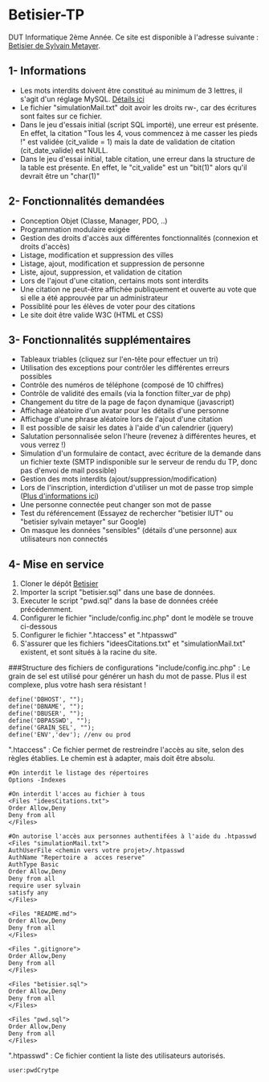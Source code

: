 # Betisier-TP

DUT Informatique 2ème Année. Ce site est disponible à l'adresse suivante : [Betisier de Sylvain Metayer](http://www.betisier.sylvainmetayer.fr). 

## 1- Informations
- Les mots interdits doivent être constitué au minimum de 3 lettres, il s'agit d'un réglage MySQL. [Détails ici](http://stackoverflow.com/a/17797003)
- Le fichier "simulationMail.txt" doit avoir les droits rw-, car des écritures sont faites sur ce fichier.
- Dans le jeu d'essais initial (script SQL importé), une erreur est présente. En effet, la citation "Tous les 4, vous commencez à me casser les pieds !" est validée (cit_valide = 1) mais la date de validation de citation (cit_date_valide) est NULL.
- Dans le jeu d'essai initial, table citation, une erreur dans la structure de la table est présente. En effet, le "cit_valide" est un "bit(1)" alors qu'il devrait être un "char(1)"

## 2- Fonctionnalités demandées
- Conception Objet (Classe, Manager, PDO, ..)
- Programmation modulaire exigée
- Gestion des droits d'accès aux différentes fonctionnalités (connexion et droits d'accès)
- Listage, modification et suppression des villes
- Listage, ajout, modification et suppression de personne
- Liste, ajout, suppression, et validation de citation
- Lors de l'ajout d'une citation, certains mots sont interdits
- Une citation ne peut-être affichée publiquement et ouverte au vote que si elle a été approuvée par un administrateur
- Possiblité pour les élèves de voter pour des citations
- Le site doit être valide W3C (HTML et CSS)

## 3- Fonctionnalités supplémentaires

- Tableaux triables (cliquez sur l'en-tête pour effectuer un tri)
- Utilisation des exceptions pour contrôler les différentes erreurs possibles
- Contrôle des numéros de téléphone (composé de 10 chiffres)
- Contrôle de validité des emails (via la fonction filter_var de php)
- Changement du titre de la page de façon dynamique (javascript)
- Affichage aléatoire d'un avatar pour les détails d'une personne
- Affichage d'une phrase aléatoire lors de l'ajout d'une citation
- Il est possible de saisir les dates à l'aide d'un calendrier (jquery)
- Salutation personnalisée selon l'heure (revenez à différentes heures, et vous verrez !)
- Simulation d'un formulaire de contact, avec écriture de la demande dans un fichier texte (SMTP indisponible sur le serveur de rendu du TP, donc pas d'envoi de mail possible)
- Gestion des mots interdits (ajout/suppression/modification)
- Lors de l'inscription, interdiction d'utiliser un mot de passe trop simple ([Plus d'informations ici](http://www.businessinsider.com/twitters-list-of-370-banned-passwords-2009-12))
- Une personne connectée peut changer son mot de passe
- Test du référencement (Essayez de rechercher "betisier IUT" ou "betisier sylvain metayer" sur Google)
- On masque les données "sensibles" (détails d'une personne) aux utilisateurs non connectés

## 4- Mise en service
1. Cloner le dépôt [Betisier](https://github.com/sylvainmetayer/Betisier-TP)
2. Importer la script "betisier.sql" dans une base de données.
2. Executer le script "pwd.sql" dans la base de données créée précédemment.
3. Configurer le fichier "include/config.inc.php" dont le modèle se trouve ci-dessous
4. Configurer le fichier ".htaccess" et ".htpasswd"
5. S'assurer que les fichiers "ideesCitations.txt" et "simulationMail.txt" existent, et sont situés à la racine du site.

###Structure des fichiers de configurations
"include/config.inc.php" : Le grain de sel est utilisé pour générer un hash du mot de passe. Plus il est complexe, plus votre hash sera résistant !
```
define('DBHOST', "");
define('DBNAME', "");
define('DBUSER', "");
define('DBPASSWD', "");
define('GRAIN_SEL', "");
define('ENV','dev'); //env ou prod
```

".htaccess" : Ce fichier permet de restreindre l'accès au site, selon des règles établies. Le chemin est à adapter, mais doit être absolu. 
```
#On interdit le listage des répertoires
Options -Indexes

#On interdit l'acces au fichier à tous
<Files "ideesCitations.txt">
Order Allow,Deny
Deny from all
</Files>

#On autorise l'accès aux personnes authentifées à l'aide du .htpasswd
<Files "simulationMail.txt">
AuthUserFile <chemin vers votre projet>/.htpasswd
AuthName "Repertoire a  acces reserve"
AuthType Basic
Order Allow,Deny
Deny from all
require user sylvain
satisfy any
</Files>

<Files "README.md">
Order Allow,Deny
Deny from all
</Files>

<Files ".gitignore">
Order Allow,Deny
Deny from all
</Files>

<Files "betisier.sql">
Order Allow,Deny
Deny from all
</Files>

<Files "pwd.sql">
Order Allow,Deny
Deny from all
</Files>
```

".htpasswd" : Ce fichier contient la liste des utilisateurs autorisés.
```
user:pwdCrytpe
```
